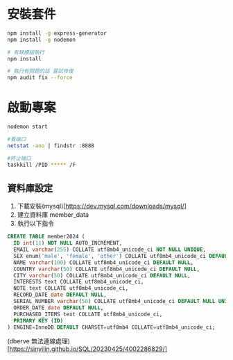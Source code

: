 
# 安裝套件

```bash
npm install -g express-generator
npm install -g nodemon

# 有缺模組執行
npm install

# 執行有問題的話 嘗試修復
npm audit fix --force
```

# 啟動專案

```bash
nodemon start
```

```bash
#看端口 
netstat -ano | findstr :8888

#終止端口
taskkill /PID ***** /F
```

## 資料庫設定

1. 下載安裝(mysql)[https://dev.mysql.com/downloads/mysql/]
2. 建立資料庫 member_data
3. 執行以下指令

```sql
CREATE TABLE member2024 (
  ID int(11) NOT NULL AUTO_INCREMENT,
  EMAIL varchar(255) COLLATE utf8mb4_unicode_ci NOT NULL UNIQUE,
  SEX enum('male', 'female', 'other') COLLATE utf8mb4_unicode_ci DEFAULT NULL,
  NAME varchar(100) COLLATE utf8mb4_unicode_ci DEFAULT NULL,
  COUNTRY varchar(50) COLLATE utf8mb4_unicode_ci DEFAULT NULL,
  CITY varchar(50) COLLATE utf8mb4_unicode_ci DEFAULT NULL,
  INTERESTS text COLLATE utf8mb4_unicode_ci,
  NOTE text COLLATE utf8mb4_unicode_ci,
  RECORD_DATE date DEFAULT NULL,
  SERIAL_NUMBER varchar(50) COLLATE utf8mb4_unicode_ci DEFAULT NULL UNIQUE,
  ORDER_DATE date DEFAULT NULL,
  PURCHASED_ITEMS text COLLATE utf8mb4_unicode_ci,
  PRIMARY KEY (ID)
) ENGINE=InnoDB DEFAULT CHARSET=utf8mb4 COLLATE=utf8mb4_unicode_ci;
```

(dberve 無法連線處理)[https://sinyilin.github.io/SQL/20230425/4002286829/]
